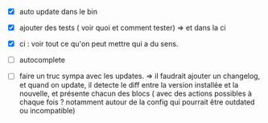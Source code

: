 - [x] auto update dans le bin
- [x] ajouter des tests ( voir quoi et comment tester)
      => et dans la ci

- [x] ci : voir tout ce qu'on peut mettre qui a du sens.

- [ ] autocomplete

- [ ] faire un truc sympa avec les updates.
      => il faudrait ajouter un changelog, et quand on update, il detecte le diff entre la version installée et la nouvelle, et présente chacun des blocs ( avec des actions possibles à chaque fois ? notamment autour de la config qui pourrait être outdated ou incompatible)
